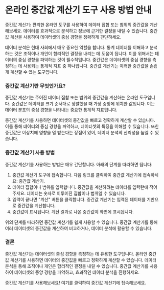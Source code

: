 온라인 중간값 계산기 도구 사용 방법 안내
=======================

중간값 계산기: 편리한 온라인 도구를 사용하여 데이터 집합 또는 범위의 중간값을 계산해보세요. 데이터를 효과적으로 분석하고 정보에 근거한 결정을 내릴 수 있습니다. 중간값 계산을 사용하여 데이터셋의 중심 경향을 정확하게 판단하세요.

데이터 분석은 현대 사회에서 매우 중요한 역할을 합니다. 통계 데이터를 이해하고 분석하는 것은 조직이나 개인이 합리적인 결정을 내리는 데 도움이 됩니다. 이를 위해서는 데이터의 중심 경향을 파악하는 것이 필수적입니다. 중간값은 데이터셋의 중심 경향을 측정하는 데 사용되는 통계적 지표 중 하나입니다. 중간값 계산기는 이러한 중간값을 손쉽게 계산할 수 있는 도구입니다.

### 중간값 계산기란 무엇인가요?

중간값 계산기는 주어진 데이터 집합 또는 범위의 중간값을 계산하는 온라인 도구입니다. 중간값은 데이터를 크기 순서대로 정렬했을 때 가장 중앙에 위치한 값입니다. 이는 데이터 분포의 중심 경향을 나타내는 중요한 통계적 지표입니다.

중간값 계산기를 사용하면 데이터셋의 중간값을 빠르고 정확하게 계산할 수 있습니다. 이를 통해 데이터의 중심 경향을 파악하고, 데이터셋의 특징을 이해할 수 있습니다. 또한 중간값은 이상치에 영향을 덜 받는다는 장점이 있어, 데이터 분석의 신뢰성을 높일 수 있습니다.

### 중간값 계산기 사용 방법

중간값 계산기를 사용하는 방법은 매우 간단합니다. 아래의 단계를 따라하면 됩니다:

1. 중간값 계산기 도구에 접속합니다. 다음 링크를 클릭하여 중간값 계산기에 접속하세요: 중간값 계산기.
2. 데이터 집합이나 범위를 입력합니다. 중간값을 계산하려는 데이터를 입력란에 적어주세요. 데이터는 숫자로 이루어진 집합이나 범위일 수 있습니다.
3. 입력이 끝나면 "계산" 버튼을 클릭합니다. 중간값 계산기는 입력된 데이터를 기반으로 중간값을 계산합니다.
4. 중간값이 표시됩니다. 계산 결과로 나온 중간값이 화면에 표시됩니다.

위의 단계를 따라하면 중간값 계산기를 쉽게 사용할 수 있습니다. 중간값 계산기를 통해 여러 데이터셋의 중간값을 계산하여 비교하거나, 데이터 분석에 활용할 수 있습니다.

### 결론

중간값 계산기는 데이터셋의 중심 경향을 측정하는 데 유용한 도구입니다. 온라인 중간값 계산기를 사용하면 데이터의 중간값을 빠르고 정확하게 계산할 수 있습니다. 데이터 분석을 통해 조직이나 개인은 합리적인 결정을 내릴 수 있습니다. 중간값 계산기를 사용하여 데이터셋의 중앙 경향을 파악하고, 효과적인 데이터 분석을 진행하세요.

중간값 계산기를 사용해보세요! 여기를 클릭하여 중간값 계산기에 접속해보세요.